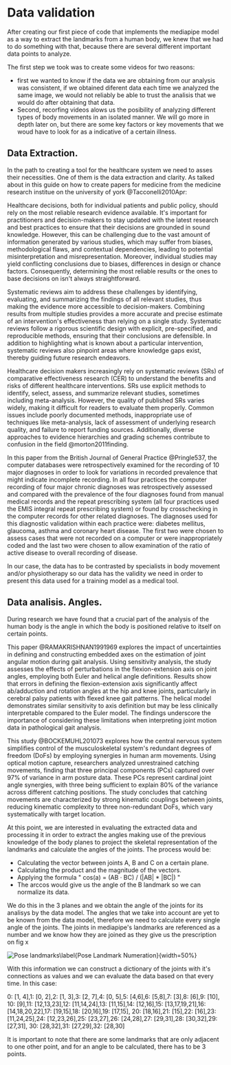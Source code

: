 # Data validation

After creating our first piece of code that implements the mediapipe model as a way to extract the landmarks from a human body, we knew that we had to do something with that, because there are several different important data points to analyze.

The first step we took was to create some videos for two reasons:

 - first we wanted to know if the data we are obtaining from our analysis was consistent, if we obtained diferent data each time we analyzed the same image, we would not reliably be able to trust the analisis that we would do after obtaining that data.
 - Second, recorfing videos alows us the posibility of analyzing different types of body movements in an isolated manner. We will go more in depth later on, but there are some key factors or key movements that we woud have to look for as a indicative of a certain illness.

## Data Extraction.

In the path to creating a tool for the healthcare system we need to asses their necessities. One of them is the data extraction and clarity. As talked about in this guide on how to create papers for medicine from the medicine research institue on the university of york @Tacconelli2010Apr:

Healthcare decisions, both for individual patients and public policy, should rely on the most reliable research evidence available. It's important for practitioners and decision-makers to stay updated with the latest research and best practices to ensure that their decisions are grounded in sound knowledge. However, this can be challenging due to the vast amount of information generated by various studies, which may suffer from biases, methodological flaws, and contextual dependencies, leading to potential misinterpretation and misrepresentation. Moreover, individual studies may yield conflicting conclusions due to biases, differences in design or chance factors. Consequently, determining the most reliable results or the ones to base decisions on isn't always straightforward.

Systematic reviews aim to address these challenges by identifying, evaluating, and summarizing the findings of all relevant studies, thus making the evidence more accessible to decision-makers. Combining results from multiple studies provides a more accurate and precise estimate of an intervention's effectiveness than relying on a single study. Systematic reviews follow a rigorous scientific design with explicit, pre-specified, and reproducible methods, ensuring that their conclusions are defensible. In addition to highlighting what is known about a particular intervention, systematic reviews also pinpoint areas where knowledge gaps exist, thereby guiding future research endeavors.

Healthcare decision makers increasingly rely on systematic reviews (SRs) of comparative effectiveness research (CER) to understand the benefits and risks of different healthcare interventions. SRs use explicit methods to identify, select, assess, and summarize relevant studies, sometimes including meta-analysis. However, the quality of published SRs varies widely, making it difficult for readers to evaluate them properly. Common issues include poorly documented methods, inappropriate use of techniques like meta-analysis, lack of assessment of underlying research quality, and failure to report funding sources. Additionally, diverse approaches to evidence hierarchies and grading schemes contribute to confusion in the field @morton2011finding.

In this paper from the British Journal of General Practice @Pringle537, the computer databases were retrospectively examined for the recording of 10 major diagnoses in order to look for variations in recorded prevalence that might indicate incomplete recording. In all four practices the computer recording of four major chronic diagnoses was retrospectively assessed and compared with the prevalence of the four diagnoses found from manual medical records and the repeat prescribing system (all four practices used the EMIS integral repeat prescribing system) or found by crosschecking in the computer records for other related diagnoses. The diagnoses used for this diagnostic validation within each practice were: diabetes mellitus, glaucoma, asthma and coronary heart disease. The first two were chosen to assess cases that were not recorded on a computer or were inappropriately coded and the last two were chosen to allow examination of the ratio of active disease to overall recording of disease.

In our case, the data has to be contrasted by specialists in body movement and/or physiotherapy so our data has the validity we need in order to present this data used for a training model as a medical tool.



## Data analisis. Angles.

During research we have found that a crucial part of the analysis of the human body is the angle in which the body is positioned relative to itself on certain points.

This paper @RAMAKRISHNAN1991969 explores the impact of uncertainties in defining and constructing embedded axes on the estimation of joint angular motion during gait analysis. Using sensitivity analysis, the study assesses the effects of perturbations in the flexion-extension axis on joint angles, employing both Euler and helical angle definitions. Results show that errors in defining the flexion-extension axis significantly affect ab/adduction and rotation angles at the hip and knee joints, particularly in cerebral palsy patients with flexed knee gait patterns. The helical model demonstrates similar sensitivity to axis definition but may be less clinically interpretable compared to the Euler model. The findings underscore the importance of considering these limitations when interpreting joint motion data in pathological gait analysis.

This study @BOCKEMUHL201073 explores how the central nervous system simplifies control of the musculoskeletal system's redundant degrees of freedom (DoFs) by employing synergies in human arm movements. Using optical motion capture, researchers analyzed unrestrained catching movements, finding that three principal components (PCs) captured over 97% of variance in arm posture data. These PCs represent cardinal joint angle synergies, with three being sufficient to explain 80% of the variance across different catching positions. The study concludes that catching movements are characterized by strong kinematic couplings between joints, reducing kinematic complexity to three non-redundant DoFs, which vary systematically with target location.

At this point, we are interested in evaluating the extracted data and processing it in order to extract the angles making use of the previous knowledge of the body planes to project the skeletal representation of the landmarks and calculate the angles of the joints. The process would be:

- Calculating the vector between joints A, B and C on a certain plane. 
- Calculating the product and the magnitude of the vectors.
- Applying the formula " cos(a) = (AB · BC) / (|AB| * |BC|) " 
- The arccos would give us the angle of the B landmark so we can normalize its data.

We do this in the 3 planes and we obtain the angle of the joints for its analisys by the data model. The angles that we take into account are yet to be known from the data model, therefore we need to calculate every single angle of the joints. The joints in mediapipe's landmarks are referenced as a number and we know how they are joined as they give us the prescription on fig x

![Pose landmarks\label{Pose Landmark Numeration}](pose_landmarks_index.png){width=50%}

With this information we can construct a dictionary of the joints with it's connections as values and we can evaluate the data based on that every time. In this case:

0: [1, 4],1: [0, 2],2: [1, 3],3: [2, 7],4: [0, 5],5: [4,6],6: [5,8],7: [3],8: [6],9: [10],
    10: [9],11: [12,13,23],12: [11,14,24],13: [11,15],14: [12,16],15: [13,17,19,21],16: [14,18,20,22],17: [19,15],18: [20,16],19: [17,15],
    20: [18,16],21: [15],22: [16],23: [11,24,25],24: [12,23,26],25: [23,27],26: [24,28],27: [29,31],28: [30,32],29: [27,31],
    30: [28,32],31: [27,29],32: [28,30]

It is important to note that there are some landmarks that are only adjacent to one other point, and for an angle to be calculated, there has to be 3 points.

